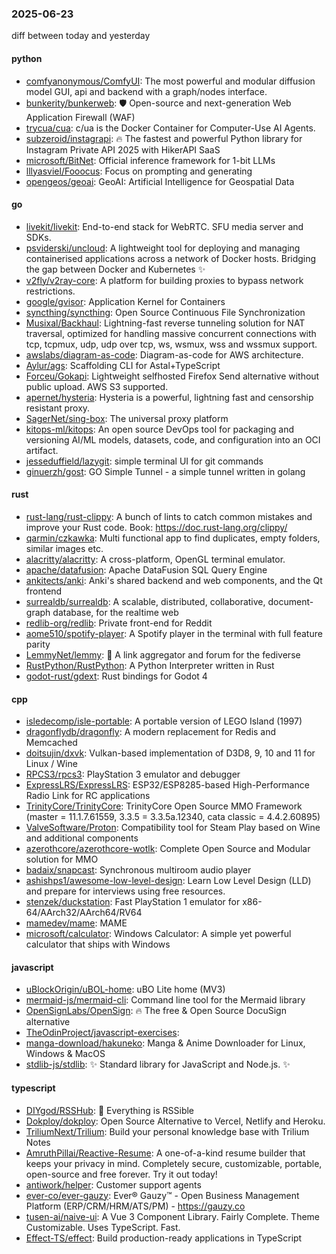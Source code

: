 ### 2025-06-23
diff between today and yesterday

#### python
* [comfyanonymous/ComfyUI](https://github.com/comfyanonymous/ComfyUI): The most powerful and modular diffusion model GUI, api and backend with a graph/nodes interface.
* [bunkerity/bunkerweb](https://github.com/bunkerity/bunkerweb): 🛡️ Open-source and next-generation Web Application Firewall (WAF)
* [trycua/cua](https://github.com/trycua/cua): c/ua is the Docker Container for Computer-Use AI Agents.
* [subzeroid/instagrapi](https://github.com/subzeroid/instagrapi): 🔥 The fastest and powerful Python library for Instagram Private API 2025 with HikerAPI SaaS
* [microsoft/BitNet](https://github.com/microsoft/BitNet): Official inference framework for 1-bit LLMs
* [lllyasviel/Fooocus](https://github.com/lllyasviel/Fooocus): Focus on prompting and generating
* [opengeos/geoai](https://github.com/opengeos/geoai): GeoAI: Artificial Intelligence for Geospatial Data

#### go
* [livekit/livekit](https://github.com/livekit/livekit): End-to-end stack for WebRTC. SFU media server and SDKs.
* [psviderski/uncloud](https://github.com/psviderski/uncloud): A lightweight tool for deploying and managing containerised applications across a network of Docker hosts. Bridging the gap between Docker and Kubernetes ✨
* [v2fly/v2ray-core](https://github.com/v2fly/v2ray-core): A platform for building proxies to bypass network restrictions.
* [google/gvisor](https://github.com/google/gvisor): Application Kernel for Containers
* [syncthing/syncthing](https://github.com/syncthing/syncthing): Open Source Continuous File Synchronization
* [Musixal/Backhaul](https://github.com/Musixal/Backhaul): Lightning-fast reverse tunneling solution for NAT traversal, optimized for handling massive concurrent connections with tcp, tcpmux, udp, udp over tcp, ws, wsmux, wss and wssmux support.
* [awslabs/diagram-as-code](https://github.com/awslabs/diagram-as-code): Diagram-as-code for AWS architecture.
* [Aylur/ags](https://github.com/Aylur/ags): Scaffolding CLI for Astal+TypeScript
* [Forceu/Gokapi](https://github.com/Forceu/Gokapi): Lightweight selfhosted Firefox Send alternative without public upload. AWS S3 supported.
* [apernet/hysteria](https://github.com/apernet/hysteria): Hysteria is a powerful, lightning fast and censorship resistant proxy.
* [SagerNet/sing-box](https://github.com/SagerNet/sing-box): The universal proxy platform
* [kitops-ml/kitops](https://github.com/kitops-ml/kitops): An open source DevOps tool for packaging and versioning AI/ML models, datasets, code, and configuration into an OCI artifact.
* [jesseduffield/lazygit](https://github.com/jesseduffield/lazygit): simple terminal UI for git commands
* [ginuerzh/gost](https://github.com/ginuerzh/gost): GO Simple Tunnel - a simple tunnel written in golang

#### rust
* [rust-lang/rust-clippy](https://github.com/rust-lang/rust-clippy): A bunch of lints to catch common mistakes and improve your Rust code. Book: https://doc.rust-lang.org/clippy/
* [qarmin/czkawka](https://github.com/qarmin/czkawka): Multi functional app to find duplicates, empty folders, similar images etc.
* [alacritty/alacritty](https://github.com/alacritty/alacritty): A cross-platform, OpenGL terminal emulator.
* [apache/datafusion](https://github.com/apache/datafusion): Apache DataFusion SQL Query Engine
* [ankitects/anki](https://github.com/ankitects/anki): Anki's shared backend and web components, and the Qt frontend
* [surrealdb/surrealdb](https://github.com/surrealdb/surrealdb): A scalable, distributed, collaborative, document-graph database, for the realtime web
* [redlib-org/redlib](https://github.com/redlib-org/redlib): Private front-end for Reddit
* [aome510/spotify-player](https://github.com/aome510/spotify-player): A Spotify player in the terminal with full feature parity
* [LemmyNet/lemmy](https://github.com/LemmyNet/lemmy): 🐀 A link aggregator and forum for the fediverse
* [RustPython/RustPython](https://github.com/RustPython/RustPython): A Python Interpreter written in Rust
* [godot-rust/gdext](https://github.com/godot-rust/gdext): Rust bindings for Godot 4

#### cpp
* [isledecomp/isle-portable](https://github.com/isledecomp/isle-portable): A portable version of LEGO Island (1997)
* [dragonflydb/dragonfly](https://github.com/dragonflydb/dragonfly): A modern replacement for Redis and Memcached
* [doitsujin/dxvk](https://github.com/doitsujin/dxvk): Vulkan-based implementation of D3D8, 9, 10 and 11 for Linux / Wine
* [RPCS3/rpcs3](https://github.com/RPCS3/rpcs3): PlayStation 3 emulator and debugger
* [ExpressLRS/ExpressLRS](https://github.com/ExpressLRS/ExpressLRS): ESP32/ESP8285-based High-Performance Radio Link for RC applications
* [TrinityCore/TrinityCore](https://github.com/TrinityCore/TrinityCore): TrinityCore Open Source MMO Framework (master = 11.1.7.61559, 3.3.5 = 3.3.5a.12340, cata classic = 4.4.2.60895)
* [ValveSoftware/Proton](https://github.com/ValveSoftware/Proton): Compatibility tool for Steam Play based on Wine and additional components
* [azerothcore/azerothcore-wotlk](https://github.com/azerothcore/azerothcore-wotlk): Complete Open Source and Modular solution for MMO
* [badaix/snapcast](https://github.com/badaix/snapcast): Synchronous multiroom audio player
* [ashishps1/awesome-low-level-design](https://github.com/ashishps1/awesome-low-level-design): Learn Low Level Design (LLD) and prepare for interviews using free resources.
* [stenzek/duckstation](https://github.com/stenzek/duckstation): Fast PlayStation 1 emulator for x86-64/AArch32/AArch64/RV64
* [mamedev/mame](https://github.com/mamedev/mame): MAME
* [microsoft/calculator](https://github.com/microsoft/calculator): Windows Calculator: A simple yet powerful calculator that ships with Windows

#### javascript
* [uBlockOrigin/uBOL-home](https://github.com/uBlockOrigin/uBOL-home): uBO Lite home (MV3)
* [mermaid-js/mermaid-cli](https://github.com/mermaid-js/mermaid-cli): Command line tool for the Mermaid library
* [OpenSignLabs/OpenSign](https://github.com/OpenSignLabs/OpenSign): 🔥 The free & Open Source DocuSign alternative
* [TheOdinProject/javascript-exercises](https://github.com/TheOdinProject/javascript-exercises): 
* [manga-download/hakuneko](https://github.com/manga-download/hakuneko): Manga & Anime Downloader for Linux, Windows & MacOS
* [stdlib-js/stdlib](https://github.com/stdlib-js/stdlib): ✨ Standard library for JavaScript and Node.js. ✨

#### typescript
* [DIYgod/RSSHub](https://github.com/DIYgod/RSSHub): 🧡 Everything is RSSible
* [Dokploy/dokploy](https://github.com/Dokploy/dokploy): Open Source Alternative to Vercel, Netlify and Heroku.
* [TriliumNext/Trilium](https://github.com/TriliumNext/Trilium): Build your personal knowledge base with Trilium Notes
* [AmruthPillai/Reactive-Resume](https://github.com/AmruthPillai/Reactive-Resume): A one-of-a-kind resume builder that keeps your privacy in mind. Completely secure, customizable, portable, open-source and free forever. Try it out today!
* [antiwork/helper](https://github.com/antiwork/helper): Customer support agents
* [ever-co/ever-gauzy](https://github.com/ever-co/ever-gauzy): Ever® Gauzy™ - Open Business Management Platform (ERP/CRM/HRM/ATS/PM) - https://gauzy.co
* [tusen-ai/naive-ui](https://github.com/tusen-ai/naive-ui): A Vue 3 Component Library. Fairly Complete. Theme Customizable. Uses TypeScript. Fast.
* [Effect-TS/effect](https://github.com/Effect-TS/effect): Build production-ready applications in TypeScript
